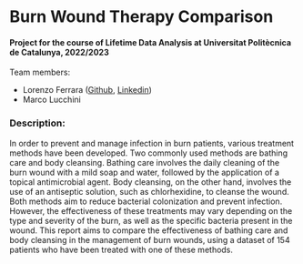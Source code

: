 <h1 align="left"> Burn Wound Therapy Comparison </h1>

<h4 align="left">Project for the course of Lifetime Data Analysis at Universitat Politècnica de Catalunya, 2022/2023</h4>

<p align="left"> Team members:
<ul>
  <li>Lorenzo Ferrara (<a href="https://github.com/lorenzoferrara/" target="_blank">Github</a>, <a href="https://www.linkedin.com/in/lorenzo-ferrara-567211244/" target="_blank">Linkedin</a>) </li> 
  <li>Marco Lucchini </li>
</ul>
</p>

<h3 align="left">Description:</h3>
<p align="left">

In order to prevent and manage infection in burn patients, various treatment methods have been developed.
Two commonly used methods are bathing care and body cleansing. Bathing care involves the daily cleaning
of the burn wound with a mild soap and water, followed by the application of a topical antimicrobial agent.
Body cleansing, on the other hand, involves the use of an antiseptic solution, such as chlorhexidine, to
cleanse the wound. Both methods aim to reduce bacterial colonization and prevent infection. However, the
effectiveness of these treatments may vary depending on the type and severity of the burn, as well as the
specific bacteria present in the wound.
This report aims to compare the effectiveness of bathing care and body cleansing in the management of burn
wounds, using a dataset of 154 patients who have been treated with one of these methods.

</p>
